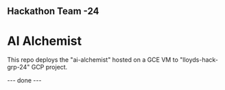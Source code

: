 ## Hackathon Team -24

# AI Alchemist

This repo deploys the "ai-alchemist" hosted on a GCE VM to "lloyds-hack-grp-24" GCP project.


--- done ---
